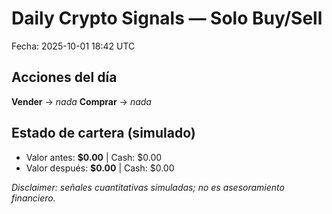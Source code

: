 # Daily Crypto Signals — Solo Buy/Sell
Fecha: 2025-10-01 18:42 UTC

## Acciones del día
**Vender** → _nada_
**Comprar** → _nada_

## Estado de cartera (simulado)
- Valor antes: **$0.00**  |  Cash: $0.00
- Valor después: **$0.00**  |  Cash: $0.00

_Disclaimer: señales cuantitativas simuladas; no es asesoramiento financiero._